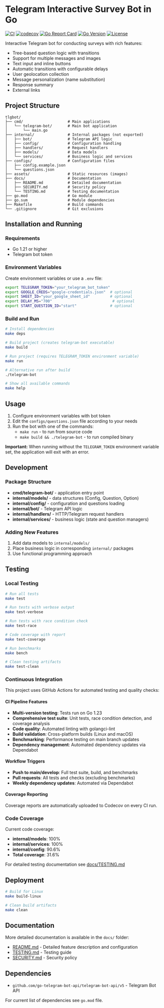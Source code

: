 # Telegram Interactive Survey Bot in Go

[![CI](https://github.com/jedi2209/tlgBot/workflows/CI/badge.svg)](https://github.com/jedi2209/tlgBot/actions)
[![codecov](https://codecov.io/gh/jedi2209/tlgBot/branch/main/graph/badge.svg)](https://codecov.io/gh/jedi2209/tlgBot)
[![Go Report Card](https://goreportcard.com/badge/github.com/jedi2209/tlgBot)](https://goreportcard.com/report/github.com/jedi2209/tlgBot)
[![Go Version](https://img.shields.io/badge/Go-1.23-blue.svg)](https://golang.org/)
[![License](https://img.shields.io/badge/license-MIT-green.svg)](LICENSE)

Interactive Telegram bot for conducting surveys with rich features:

- Tree-based question logic with transitions
- Support for multiple messages and images
- Text input and inline buttons
- Automatic transitions with configurable delays
- User geolocation collection
- Message personalization (name substitution)
- Response summary
- External links

## Project Structure

```text
tlgbot/
├── cmd/                    # Main applications
│   └── telegram-bot/       # Main bot application
│       └── main.go
├── internal/               # Internal packages (not exported)
│   ├── bot/                # Telegram API logic
│   ├── config/             # Configuration handling
│   ├── handlers/           # Request handlers
│   ├── models/             # Data models
│   └── services/           # Business logic and services
├── configs/                # Configuration files
│   ├── config.example.json
│   └── questions.json
├── assets/                 # Static resources (images)
├── docs/                   # Documentation
│   ├── README.md           # Detailed documentation
│   ├── SECURITY.md         # Security policy
│   └── TESTING.md          # Testing documentation
├── go.mod                  # Go module
├── go.sum                  # Module dependencies
├── Makefile                # Build commands
└── .gitignore              # Git exclusions
```

## Installation and Running

### Requirements

- Go 1.21 or higher
- Telegram bot token

### Environment Variables

Create environment variables or use a `.env` file:

```bash
export TELEGRAM_TOKEN="your_telegram_bot_token"
export GOOGLE_CREDS="google-credentials.json"  # optional
export SHEET_ID="your_google_sheet_id"         # optional
export DELAY_MS="700"                           # optional
export START_QUESTION_ID="start"               # optional
```

### Build and Run

```bash
# Install dependencies
make deps

# Build project (creates telegram-bot executable)
make build

# Run project (requires TELEGRAM_TOKEN environment variable)
make run

# Alternative run after build
./telegram-bot

# Show all available commands
make help
```

## Usage

1. Configure environment variables with bot token
2. Edit the `configs/questions.json` file according to your needs
3. Run the bot with one of the commands:
   - `make run` - to run from source code
   - `make build && ./telegram-bot` - to run compiled binary

**Important:** When running without the `TELEGRAM_TOKEN` environment variable set, the application will exit with an error.

## Development

### Package Structure

- **cmd/telegram-bot/** - application entry point
- **internal/models/** - data structures (Config, Question, Option)
- **internal/config/** - configuration and questions loading
- **internal/bot/** - Telegram API logic
- **internal/handlers/** - HTTP/Telegram request handlers
- **internal/services/** - business logic (state and question managers)

### Adding New Features

1. Add data models to `internal/models/`
2. Place business logic in corresponding `internal/` packages
3. Use functional programming approach

## Testing

### Local Testing

```bash
# Run all tests
make test

# Run tests with verbose output
make test-verbose

# Run tests with race condition check
make test-race

# Code coverage with report
make test-coverage

# Run benchmarks
make bench

# Clean testing artifacts
make test-clean
```

### Continuous Integration

This project uses GitHub Actions for automated testing and quality checks:

#### CI Pipeline Features

- **Multi-version testing**: Tests run on Go 1.23
- **Comprehensive test suite**: Unit tests, race condition detection, and coverage analysis
- **Code quality**: Automated linting with golangci-lint
- **Build validation**: Cross-platform builds (Linux and macOS)
- **Benchmarking**: Performance testing on main branch updates
- **Dependency management**: Automated dependency updates via Dependabot

#### Workflow Triggers

- **Push to main/develop**: Full test suite, build, and benchmarks
- **Pull requests**: All tests and checks (excluding benchmarks)
- **Weekly dependency updates**: Automated via Dependabot

#### Coverage Reporting

Coverage reports are automatically uploaded to Codecov on every CI run.

### Code Coverage

Current code coverage:

- **internal/models**: 100%
- **internal/services**: 100%  
- **internal/config**: 90.6%
- **Total coverage**: 31.6%

For detailed testing documentation see [docs/TESTING.md](docs/TESTING.md)

## Deployment

```bash
# Build for Linux
make build-linux

# Clean build artifacts
make clean
```

## Documentation

More detailed documentation is available in the `docs/` folder:

- [README.md](docs/README.md) - Detailed feature description and configuration
- [TESTING.md](docs/TESTING.md) - Testing guide
- [SECURITY.md](docs/SECURITY.md) - Security policy

## Dependencies

- `github.com/go-telegram-bot-api/telegram-bot-api/v5` - Telegram Bot API

For current list of dependencies see `go.mod` file.